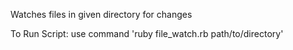Watches files in given directory for changes

To Run Script:
use command 'ruby file_watch.rb path/to/directory'
